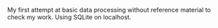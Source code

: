 My first attempt at basic data processing without reference material to check my work. Using SQLite on localhost.

